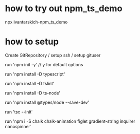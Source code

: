 # how to try out npm_ts_demo
npx ivantarskich-npm_ts_demo
# how to setup
Create GitRepository / setup ssh / setup gituser

run 'npm init -y' // y for default options

run 'npm install -D typescript'

run 'npm install -D tslint'

run 'npm install -D ts-node'

run 'npm install @types/node --save-dev'

run 'tsc --init'

run 'npm i -S chalk chalk-animation figlet gradient-string inquirer nanospinner'
